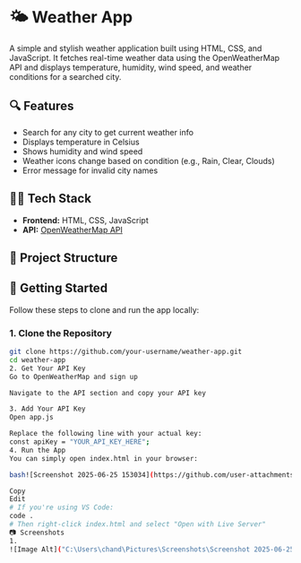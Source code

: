 # 🌤️ Weather App

A simple and stylish weather application built using HTML, CSS, and JavaScript. It fetches real-time weather data using the OpenWeatherMap API and displays temperature, humidity, wind speed, and weather conditions for a searched city.

## 🔍 Features

- Search for any city to get current weather info
- Displays temperature in Celsius
- Shows humidity and wind speed
- Weather icons change based on condition (e.g., Rain, Clear, Clouds)
- Error message for invalid city names

## 🧑‍💻 Tech Stack

- **Frontend:** HTML, CSS, JavaScript
- **API:** [OpenWeatherMap API](https://openweathermap.org/api)

## 📁 Project Structure


## 🚀 Getting Started

Follow these steps to clone and run the app locally:

### 1. Clone the Repository

```bash
git clone https://github.com/your-username/weather-app.git
cd weather-app
2. Get Your API Key
Go to OpenWeatherMap and sign up

Navigate to the API section and copy your API key

3. Add Your API Key
Open app.js

Replace the following line with your actual key:
const apiKey = "YOUR_API_KEY_HERE";
4. Run the App
You can simply open index.html in your browser:

bash![Screenshot 2025-06-25 153034](https://github.com/user-attachments/assets/a79d1d20-226d-4225-bbad-fbfc85e3772e)

Copy
Edit
# If you're using VS Code:
code .
# Then right-click index.html and select "Open with Live Server"
📷 Screenshots
1.
![Image Alt]("C:\Users\chand\Pictures\Screenshots\Screenshot 2025-06-25 153034.png")
